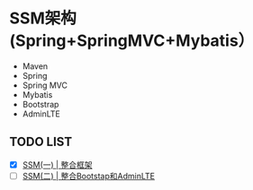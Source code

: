# SSM架构(Spring+SpringMVC+Mybatis）

* Maven
* Spring
* Spring MVC
* Mybatis
* Bootstrap
* AdminLTE



## TODO LIST

* [x] [SSM(一) | 整合框架](https://github.com/zhaodongxx/ssm/blob/master/doc/1.%20%E6%95%B4%E5%90%88%E6%A1%86%E6%9E%B6.md)
* [ ] [SSM(二) | 整合Bootstap和AdminLTE]()
